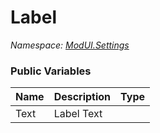 # Label

*Namespace: [ModUI.Settings](API/ModUI/Settings.md)*

### Public Variables

| Name | Description | Type                |
| ---- | ----------- | ------------------- |
| Text | Label Text  | <value v="string"/> |
